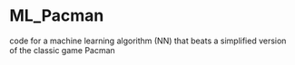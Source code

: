 # ML_Pacman
code for a machine learning algorithm (NN) that beats a simplified version of the classic game Pacman
